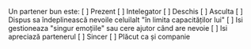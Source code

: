 Un partener bun este:
[  ] Prezent
[  ] Intelegator
[  ] Deschis
[  ] Asculta
[  ] Dispus sa îndeplinească nevoile celuilalt "în limita capacităților lui"
[  ] Isi gestioneaza "singur emoțiile" sau cere ajutor când are nevoie
[  ] Isi apreciază partenerul 
[  ] Sincer
[  ] Plăcut ca și companie